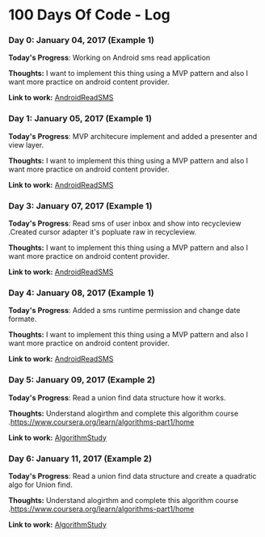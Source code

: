 # 100 Days Of Code - Log

### Day 0: January 04, 2017 (Example 1)

**Today's Progress**: Working on Android sms read application

**Thoughts:**  I want to implement this thing using a MVP pattern and also I want more practice on android content provider.

**Link to work:** [AndroidReadSMS](https://github.com/altaf933/AndroidReadSMS)
 
### Day 1: January 05, 2017 (Example 1)

**Today's Progress**: MVP architecure implement and  added a presenter and view layer.

**Thoughts:**  I want to implement this thing using a MVP pattern and also I want more practice on android content provider.

**Link to work:** [AndroidReadSMS](https://github.com/altaf933/AndroidReadSMS)

### Day 3: January 07, 2017 (Example 1)

**Today's Progress**: Read sms of user inbox and show into recycleview .Created cursor adapter it's popluate raw in recycleview.

**Thoughts:**  I want to implement this thing using a MVP pattern and also I want more practice on android content provider.

**Link to work:** [AndroidReadSMS](https://github.com/altaf933/AndroidReadSMS)

### Day 4: January 08, 2017 (Example 1)
 
**Today's Progress**: Added a sms runtime permission and change date formate.

**Thoughts:**  I want to implement this thing using a MVP pattern and also I want more practice on android content provider.

**Link to work:** [AndroidReadSMS](https://github.com/altaf933/AndroidReadSMS)

### Day 5: January 09, 2017 (Example 2)
 
**Today's Progress**: Read a union find data structure how it works. 

**Thoughts:** Understand alogirthm and complete this algorithm course .https://www.coursera.org/learn/algorithms-part1/home

**Link to work:** [AlgorithmStudy](https://github.com/altaf933/AlgorithmStudy)

### Day 6: January 11, 2017 (Example 2)
 
**Today's Progress**: Read a union find data structure  and create a quadratic algo for Union find. 

**Thoughts:** Understand alogirthm and complete this algorithm course .https://www.coursera.org/learn/algorithms-part1/home

**Link to work:** [AlgorithmStudy](https://github.com/altaf933/AlgorithmStudy)


